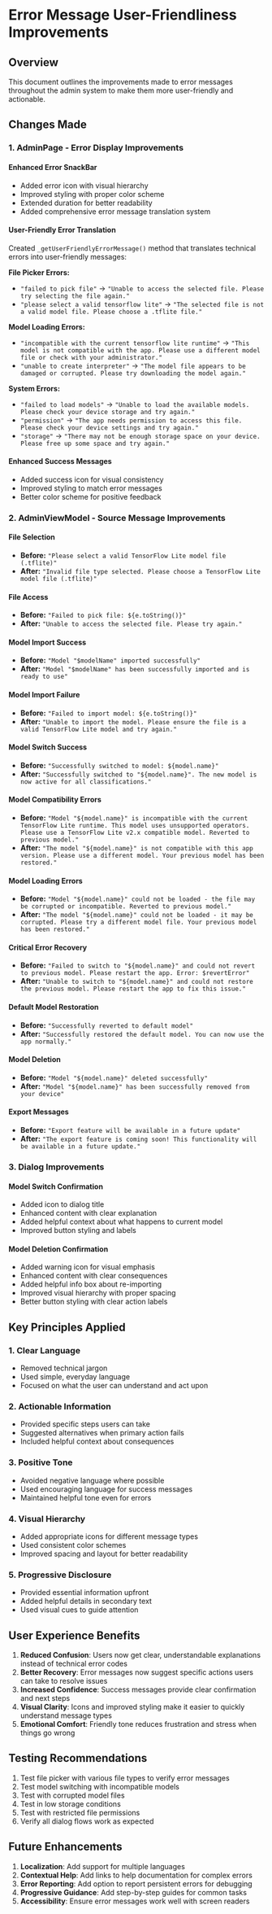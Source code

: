 # Error Message User-Friendliness Improvements

## Overview
This document outlines the improvements made to error messages throughout the admin system to make them more user-friendly and actionable.

## Changes Made

### 1. AdminPage - Error Display Improvements

#### Enhanced Error SnackBar
- Added error icon with visual hierarchy
- Improved styling with proper color scheme
- Extended duration for better readability
- Added comprehensive error message translation system

#### User-Friendly Error Translation
Created `_getUserFriendlyErrorMessage()` method that translates technical errors into user-friendly messages:

**File Picker Errors:**
- `"failed to pick file"` → `"Unable to access the selected file. Please try selecting the file again."`
- `"please select a valid tensorflow lite"` → `"The selected file is not a valid model file. Please choose a .tflite file."`

**Model Loading Errors:**
- `"incompatible with the current tensorflow lite runtime"` → `"This model is not compatible with the app. Please use a different model file or check with your administrator."`
- `"unable to create interpreter"` → `"The model file appears to be damaged or corrupted. Please try downloading the model again."`

**System Errors:**
- `"failed to load models"` → `"Unable to load the available models. Please check your device storage and try again."`
- `"permission"` → `"The app needs permission to access this file. Please check your device settings and try again."`
- `"storage"` → `"There may not be enough storage space on your device. Please free up some space and try again."`

#### Enhanced Success Messages
- Added success icon for visual consistency
- Improved styling to match error messages
- Better color scheme for positive feedback

### 2. AdminViewModel - Source Message Improvements

#### File Selection
- **Before:** `"Please select a valid TensorFlow Lite model file (.tflite)"`
- **After:** `"Invalid file type selected. Please choose a TensorFlow Lite model file (.tflite)"`

#### File Access
- **Before:** `"Failed to pick file: ${e.toString()}"`
- **After:** `"Unable to access the selected file. Please try again."`

#### Model Import Success
- **Before:** `"Model "$modelName" imported successfully"`
- **After:** `"Model "$modelName" has been successfully imported and is ready to use"`

#### Model Import Failure
- **Before:** `"Failed to import model: ${e.toString()}"`
- **After:** `"Unable to import the model. Please ensure the file is a valid TensorFlow Lite model and try again."`

#### Model Switch Success
- **Before:** `"Successfully switched to model: ${model.name}"`
- **After:** `"Successfully switched to "${model.name}". The new model is now active for all classifications."`

#### Model Compatibility Errors
- **Before:** `"Model "${model.name}" is incompatible with the current TensorFlow Lite runtime. This model uses unsupported operators. Please use a TensorFlow Lite v2.x compatible model. Reverted to previous model."`
- **After:** `"The model "${model.name}" is not compatible with this app version. Please use a different model. Your previous model has been restored."`

#### Model Loading Errors
- **Before:** `"Model "${model.name}" could not be loaded - the file may be corrupted or incompatible. Reverted to previous model."`
- **After:** `"The model "${model.name}" could not be loaded - it may be corrupted. Please try a different model file. Your previous model has been restored."`

#### Critical Error Recovery
- **Before:** `"Failed to switch to "${model.name}" and could not revert to previous model. Please restart the app. Error: $revertError"`
- **After:** `"Unable to switch to "${model.name}" and could not restore the previous model. Please restart the app to fix this issue."`

#### Default Model Restoration
- **Before:** `"Successfully reverted to default model"`
- **After:** `"Successfully restored the default model. You can now use the app normally."`

#### Model Deletion
- **Before:** `"Model "${model.name}" deleted successfully"`
- **After:** `"Model "${model.name}" has been successfully removed from your device"`

#### Export Messages
- **Before:** `"Export feature will be available in a future update"`
- **After:** `"The export feature is coming soon! This functionality will be available in a future update."`

### 3. Dialog Improvements

#### Model Switch Confirmation
- Added icon to dialog title
- Enhanced content with clear explanation
- Added helpful context about what happens to current model
- Improved button styling and labels

#### Model Deletion Confirmation
- Added warning icon for visual emphasis
- Enhanced content with clear consequences
- Added helpful info box about re-importing
- Improved visual hierarchy with proper spacing
- Better button styling with clear action labels

## Key Principles Applied

### 1. **Clear Language**
- Removed technical jargon
- Used simple, everyday language
- Focused on what the user can understand and act upon

### 2. **Actionable Information**
- Provided specific steps users can take
- Suggested alternatives when primary action fails
- Included helpful context about consequences

### 3. **Positive Tone**
- Avoided negative language where possible
- Used encouraging language for success messages
- Maintained helpful tone even for errors

### 4. **Visual Hierarchy**
- Added appropriate icons for different message types
- Used consistent color schemes
- Improved spacing and layout for better readability

### 5. **Progressive Disclosure**
- Provided essential information upfront
- Added helpful details in secondary text
- Used visual cues to guide attention

## User Experience Benefits

1. **Reduced Confusion**: Users now get clear, understandable explanations instead of technical error codes
2. **Better Recovery**: Error messages now suggest specific actions users can take to resolve issues
3. **Increased Confidence**: Success messages provide clear confirmation and next steps
4. **Visual Clarity**: Icons and improved styling make it easier to quickly understand message types
5. **Emotional Comfort**: Friendly tone reduces frustration and stress when things go wrong

## Testing Recommendations

1. Test file picker with various file types to verify error messages
2. Test model switching with incompatible models
3. Test with corrupted model files
4. Test in low storage conditions
5. Test with restricted file permissions
6. Verify all dialog flows work as expected

## Future Enhancements

1. **Localization**: Add support for multiple languages
2. **Contextual Help**: Add links to help documentation for complex errors
3. **Error Reporting**: Add option to report persistent errors for debugging
4. **Progressive Guidance**: Add step-by-step guides for common tasks
5. **Accessibility**: Ensure error messages work well with screen readers
